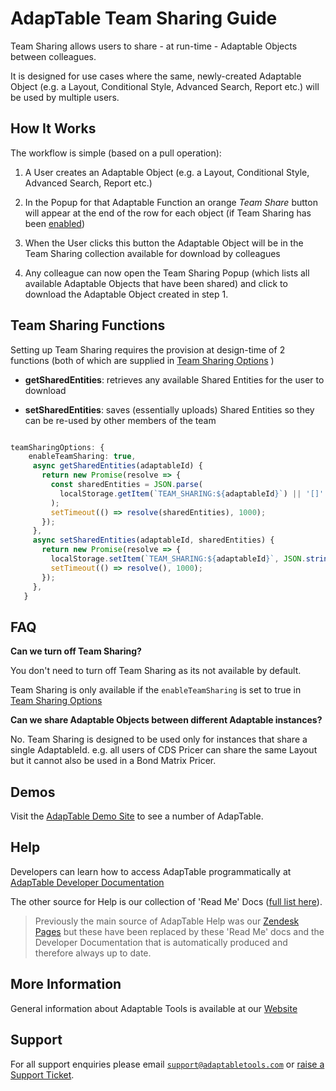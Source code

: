 # AdapTable Team Sharing Guide
Team Sharing allows users to share - at run-time - Adaptable Objects between colleagues.

It is designed for use cases where the same, newly-created Adaptable Object (e.g. a Layout, Conditional Style, Advanced Search, Report etc.) will be used by multiple users.

## How It Works
The workflow is simple (based on a pull operation):

1. A User creates an Adaptable Object (e.g. a Layout, Conditional Style, Advanced Search, Report etc.)

2. In the Popup for that Adaptable Function an orange *Team Share* button will appear at the end of the row for each object (if Team Sharing has been [enabled](https://api.adaptabletools.com/interfaces/_src_adaptableoptions_teamsharingoptions_.teamsharingoptions.html))

3. When the User clicks this button the Adaptable Object will be in the Team Sharing collection available for download by colleagues

4. Any colleague can now open the Team Sharing Popup (which lists all available Adaptable Objects that have been shared) and click to download the Adaptable Object created in step 1.

## Team Sharing Functions
Setting up Team Sharing requires the provision at design-time of 2 functions (both of which are supplied in [Team Sharing Options](https://api.adaptabletools.com/interfaces/_src_adaptableoptions_teamsharingoptions_.teamsharingoptions.html) )

 - **getSharedEntities**: retrieves any available Shared Entities for the user to download

 - **setSharedEntities**: saves (essentially uploads) Shared Entities so they can be re-used by other members of the team

 ```ts

 teamSharingOptions: {
     enableTeamSharing: true,
      async getSharedEntities(adaptableId) {
        return new Promise(resolve => {
          const sharedEntities = JSON.parse(
            localStorage.getItem(`TEAM_SHARING:${adaptableId}`) || '[]'
          );
          setTimeout(() => resolve(sharedEntities), 1000);
        });
      },
      async setSharedEntities(adaptableId, sharedEntities) {
        return new Promise(resolve => {
          localStorage.setItem(`TEAM_SHARING:${adaptableId}`, JSON.stringify(sharedEntities));
          setTimeout(() => resolve(), 1000);
        });
      },
    }

 ```


## FAQ

**Can we turn off Team Sharing?**

You don't need to turn off Team Sharing as its not available by default. 

Team Sharing is only available if the `enableTeamSharing` is set to true in [Team Sharing Options](https://api.adaptabletools.com/interfaces/_src_adaptableoptions_teamsharingoptions_.teamsharingoptions.html) 

**Can we share Adaptable Objects between different Adaptable instances?**

No.  Team Sharing is designed to be used only for instances that share a single AdaptableId.  e.g. all users of CDS Pricer can share the same Layout but it cannot also be used in a Bond Matrix Pricer.


## Demos

Visit the [AdapTable Demo Site](https://demo.adaptabletools.com/) to see a number of AdapTable.

## Help

Developers can learn how to access AdapTable programmatically at [AdapTable Developer Documentation](https://api.adaptabletools.com) 

The other source for Help is our collection of 'Read Me' Docs ([full list here](https://github.com/AdaptableTools/adaptable/blob/master/packages/adaptable/readme/readme-list.md)).

> Previously the main source of AdapTable Help was our [Zendesk Pages](https://adaptabletools.zendesk.com/hc/en-us/articles/360007083017-Help-) but these have been replaced by these 'Read Me' docs and the Developer Documentation that is automatically produced and therefore always up to date.

## More Information

General information about Adaptable Tools is available at our [Website](http://www.adaptabletools.com) 

## Support

For all support enquiries please email [`support@adaptabletools.com`](mailto:support@adaptabletools.com) or [raise a Support Ticket](https://adaptabletools.zendesk.com/hc/en-us/requests/new).